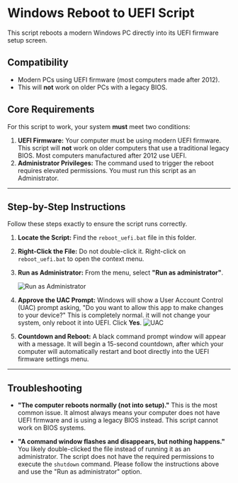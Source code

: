 # Windows Reboot to UEFI Script

This script reboots a modern Windows PC directly into its UEFI firmware setup screen.

## Compatibility
*   Modern PCs using UEFI firmware (most computers made after 2012).
*   This will **not** work on older PCs with a legacy BIOS.

## Core Requirements

For this script to work, your system **must** meet two conditions:

1.  **UEFI Firmware:** Your computer must be using modern UEFI firmware. This script will **not** work on older computers that use a traditional legacy BIOS. Most computers manufactured after 2012 use UEFI.
2.  **Administrator Privileges:** The command used to trigger the reboot requires elevated permissions. You must run this script as an Administrator.

---

## Step-by-Step Instructions

Follow these steps exactly to ensure the script runs correctly.

1.  **Locate the Script:** Find the `reboot_uefi.bat` file in this folder.

2.  **Right-Click the File:** Do not double-click it. Right-click on `reboot_uefi.bat` to open the context menu.

3.  **Run as Administrator:** From the menu, select **"Run as administrator"**.

    ![Run as Administrator](https://copyparty.blahaj.dedyn.io/images/IMG_3277.png)

4.  **Approve the UAC Prompt:** Windows will show a User Account Control (UAC) prompt asking, "Do you want to allow this app to make changes to your device?" This is completely normal. it will not change your system, only reboot it into UEFI. Click **Yes**.
![UAC](https://copyparty.blahaj.dedyn.io/images/IMG_3278.png)

6.  **Countdown and Reboot:** A black command prompt window will appear with a message. It will begin a 15-second countdown, after which your computer will automatically restart and boot directly into the UEFI firmware settings menu.

---

## Troubleshooting

*   **"The computer reboots normally (not into setup)."**
    This is the most common issue. It almost always means your computer does not have UEFI firmware and is using a legacy BIOS instead. This script cannot work on BIOS systems.

*   **"A command window flashes and disappears, but nothing happens."**
    You likely double-clicked the file instead of running it as an administrator. The script does not have the required permissions to execute the `shutdown` command. Please follow the instructions above and use the "Run as administrator" option.
